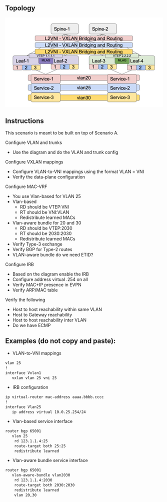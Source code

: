 ## Topology 

![IRB-A-overview.png](IRB-A-overview.png)    

## Instructions  

This scenario is meant to be built on top of Scenario A.  

Configure VLAN and trunks  
- Use the diagram and do the VLAN and trunk config  

Configure VXLAN mappings  
- Configure VLAN-to-VNI mappings using the format VLAN = VNI  
- Verify the data-plane configuration  

Configure MAC-VRF  
- You use Vlan-based for VLAN 25  
- Vlan-based  
   - RD should be VTEP:VNI
   - RT should be VNI:VLAN
   - Redistribute learned MACs
- Vlan-aware bundle for 20 and 30
   - RD should be VTEP:2030
   - RT should be 2030:2030
   - Redistribute learned MACs
- Verify Type-3 exchange
- Verify BGP for Type-2 routes
- VLAN-aware bundle do we need ETID?
	
Configure IRB
- Based on the diagram enable the IRB
- Configure address virtual .254 on all
- Verify MAC+IP presence in EVPN
- Verify ARP/MAC table

Verify the following
- Host to host reachability within same VLAN
- Host to Gateway reachability
- Host to host reachability inter VLAN
- Do we have ECMP

## Examples (do not copy and paste): 

- VLAN-to-VNI mappings  
```
vlan 25 
!
interface Vxlan1
   vxlan vlan 25 vni 25
```
- IRB configuration 
```
ip virtual-router mac-address aaaa.bbbb.cccc
!
interface Vlan25
   ip address virtual 10.0.25.254/24
```
- Vlan-based service interface 
```
router bgp 65001
   vlan 25
  	rd 123.1.1.4:25
  	route-target both 25:25
  	redistribute learned
```
- Vlan-aware bundle service interface 
```
router bgp 65001
   vlan-aware-bundle vlan2030
  	rd 123.1.1.4:2030
  	route-target both 2030:2030
  	redistribute learned
  	vlan 20,30
```

